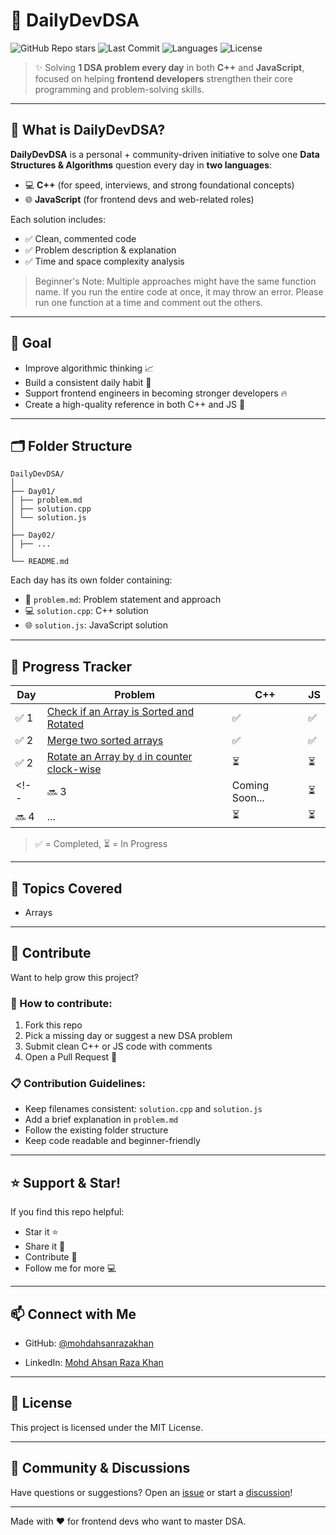 # 🚀 DailyDevDSA

![GitHub Repo stars](https://img.shields.io/github/stars/mohdahsanrazakhan/DailyDevDSA?style=social)
![Last Commit](https://img.shields.io/github/last-commit/mohdahsanrazakhan/DailyDevDSA)
![Languages](https://img.shields.io/github/languages/count/mohdahsanrazakhan/DailyDevDSA)
![License](https://img.shields.io/github/license/mohdahsanrazakhan/DailyDevDSA)

> ✨ Solving **1 DSA problem every day** in both **C++** and **JavaScript**, focused on helping **frontend developers** strengthen their core programming and problem-solving skills.

---

## 📌 What is DailyDevDSA?

**DailyDevDSA** is a personal + community-driven initiative to solve one **Data Structures & Algorithms** question every day in **two languages**:

- 💻 **C++** (for speed, interviews, and strong foundational concepts)
- 🌐 **JavaScript** (for frontend devs and web-related roles)

Each solution includes:
- ✅ Clean, commented code
- ✅ Problem description & explanation
- ✅ Time and space complexity analysis
> Beginner's Note: Multiple approaches might have the same function name. If you run the entire code at once, it may throw an error. Please run one function at a time and comment out the others.
---

## 🎯 Goal

- Improve algorithmic thinking 📈  
- Build a consistent daily habit 🧠  
- Support frontend engineers in becoming stronger developers 🔥  
- Create a high-quality reference in both C++ and JS 🚀  

---

## 🗂️ Folder Structure

```
DailyDevDSA/
│
├── Day01/
│ ├── problem.md
│ ├── solution.cpp
│ └── solution.js
│
├── Day02/
│ ├── ...
│
└── README.md
```

Each day has its own folder containing:
- 📄 `problem.md`: Problem statement and approach
- 💻 `solution.cpp`: C++ solution
- 🌐 `solution.js`: JavaScript solution

---

## 📅 Progress Tracker

| Day | Problem | C++ | JS |
|-----|---------|-----|----|
| ✅ 1 | [Check if an Array is Sorted and Rotated](./Day001/problem.md) | ✅ | ✅ |
| ✅ 2 | [Merge two sorted arrays](./Day002/problem.md) | ✅ | ✅ |
| ✅ 2 | [Rotate an Array by `d` in counter clock-wise](./Day003/problem.md) | ⏳ | ⏳ |
<!-- | 🔜 3 | Coming Soon... | ⏳ | ⏳ |
| 🔜 4 | ... | ⏳ | ⏳ | -->

> ✅ = Completed, ⏳ = In Progress

---

## 🧠 Topics Covered

- Arrays
<!-- - Strings  
- Hash Maps  
- Stacks & Queues  
- Recursion  
- Searching & Sorting  
- Trees & Graphs  
- Sliding Window  
- Dynamic Programming  
- ...and more! -->

---

## 👥 Contribute

Want to help grow this project?

### 📌 How to contribute:
1. Fork this repo
2. Pick a missing day or suggest a new DSA problem
3. Submit clean C++ or JS code with comments
4. Open a Pull Request 🚀

### 📋 Contribution Guidelines:
- Keep filenames consistent: `solution.cpp` and `solution.js`
- Add a brief explanation in `problem.md`
- Follow the existing folder structure
- Keep code readable and beginner-friendly

---

## ⭐ Support & Star!

If you find this repo helpful:
- Star it ⭐
- Share it 💬
- Contribute 🤝
- Follow me for more 💻

---

## 📫 Connect with Me

- GitHub: [@mohdahsanrazakhan](https://github.com/mohdahsanrazakhan)
<!-- - Twitter: [@your-twitter](https://twitter.com/your-twitter) -->
- LinkedIn: [Mohd Ahsan Raza Khan](https://linkedin.com/in/mohd-ahsan-raza-khan)

---

## 📝 License

This project is licensed under the MIT License.

---

## 💬 Community & Discussions

Have questions or suggestions? Open an [issue](https://github.com/mohdahsanrazakhan/DailyDevDSA/issues) or start a [discussion](https://github.com/mohdahsanrazakhan/DailyDevDSA/discussions)!

---

Made with ❤️ for frontend devs who want to master DSA.

